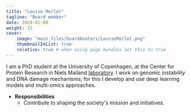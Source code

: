 ```yaml
---
title: "Louise Morlot"
tagline: "Board member"
date: 2024-01-08
weight: 15
cover:
    image: "main_files/boardAvatars/LouiseMorlot.png"
    thumbnailInList: true
    relative: true # when using page bundles set this to true
---
```

I am a PhD student at the University of Copenhagen, at the Center for Protein Research in Niels Mailand [laboratory](https://www.cpr.ku.dk/research/proteinsignaling/mailand/). I work on genomic instability and DNA damage mechanisms; for this I develop and use deep learning models and multi-omics approaches.

- **Responsibilities**
  - Contribute to shaping the society's mission and initiatives.
